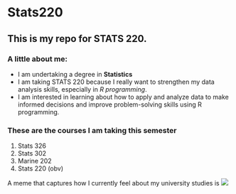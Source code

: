 # Stats220

## This is my repo for STATS 220. 

### A little about me: 

- I am undertaking a degree in **Statistics**
- I am taking STATS 220 because I really want to strengthen my data analysis skills, especially in *R programming*.
- I am interested in learning about how to apply and analyze data to make informed decisions and improve problem-solving skills using R programming.

### These are the courses I am taking this semester
1. Stats 326
2. Stats 302
3. Marine 202
4. Stats 220 (obv)


A meme that captures how I currently feel about my university studies is ![](https://c.tenor.com/8druEACXtX8AAAAd/tenor.gif)
